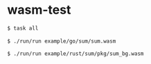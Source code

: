 # wasm-test

```sh
$ task all
    
$ ./run/run example/go/sum/sum.wasm
    
$ ./run/run example/rust/sum/pkg/sum_bg.wasm
```
